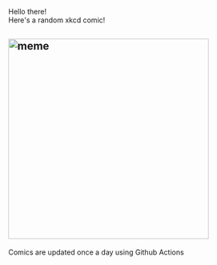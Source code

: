 Hello there! <br>Here's a random xkcd comic!<br>
## <img src="https://imgs.xkcd.com/comics/laser_scope.jpg" alt="meme" width="400"/><br>
Comics are updated once a day using Github Actions